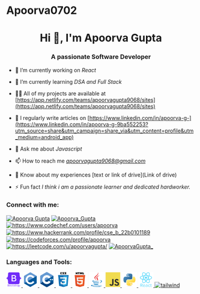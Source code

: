 # Apoorva0702
<h1 align="center">Hi 👋, I'm Apoorva Gupta </h1>
<h3 align="center">A passionate Software Developer</h3>
<!-- <img align="right" alt="coding" width="400" src="https://cdn.dribbble.com/users/1162077/screenshots/3848914/programmer.gif"> -->

- 🔭 I’m currently working on *React*

- 🌱 I’m currently learning *DSA and Full Stack*

- 👨‍💻 All of my projects are available at [https://app.netlify.com/teams/apoorvagupta9068/sites](https://app.netlify.com/teams/apoorvagupta9068/sites)

- 📝 I regularly write articles on [https://www.linkedin.com/in/apoorva-g-](https://www.linkedin.com/in/apoorva-g-9ba552253?utm_source=share&utm_campaign=share_via&utm_content=profile&utm_medium=android_app)

- 💬 Ask me about *Javascript*

- 📫 How to reach me *apoorvagupta9068@gmail.com*

- 📄 Know about my experiences [text or link of drive](Link of drive)

- ⚡️ Fun fact *I think i am a passionate learner and dedicated hardworker.*

<h3 align="left">Connect with me:</h3>
<p align="left">
<a href="https://www.linkedin.com/in/apoorva-g-9ba552253?utm_source=share&utm_campaign=share_via&utm_content=profile&utm_medium=android_app" target="blank"><img align="center" src="https://raw.githubusercontent.com/rahuldkjain/github-profile-readme-generator/master/src/images/icons/Social/linked-in-alt.svg" alt="Apoorva Gupta" height="30" width="40" /></a>
<a href="https://x.com/ApoorvaGup43107?t=U08y6KbfDVnhbmgmWXxqMA&s=08" target="blank"><img align="center" src="https://raw.githubusercontent.com/rahuldkjain/github-profile-readme-generator/master/src/images/icons/Social/twitter.svg" alt="Apoorva_Gupta" height="30" width="40" /></a>
<a href="https://www.codechef.com/users/https://www.codechef.com/users/apoorva" target="blank"><img align="center" src="https://cdn.jsdelivr.net/npm/simple-icons@3.1.0/icons/codechef.svg" alt="https://www.codechef.com/users/apoorva" height="30" width="40" /></a>
<a href="https://www.hackerrank.com/https://www.hackerrank.com/profile/cse_b_22b0101189" target="blank"><img align="center" src="https://raw.githubusercontent.com/rahuldkjain/github-profile-readme-generator/master/src/images/icons/Social/hackerrank.svg" alt="https://www.hackerrank.com/profile/cse_b_22b0101189" height="30" width="40" /></a>
<a href="https://codeforces.com/profile/https://codeforces.com/profile/apoorva" target="blank"><img align="center" src="https://raw.githubusercontent.com/rahuldkjain/github-profile-readme-generator/master/src/images/icons/Social/codeforces.svg" alt="https://codeforces.com/profile/apoorva" height="30" width="40" /></a>
<a href="https://www.leetcode.com/https://leetcode.com/u/apoorvagupta/" target="blank"><img align="center" src="https://raw.githubusercontent.com/rahuldkjain/github-profile-readme-generator/master/src/images/icons/Social/leet-code.svg" alt="https://leetcode.com/u/apoorvagupta/" height="30" width="40" /></a>
<a href="https://www.geeksforgeeks.org/user/apoorvagu44ln/" target="blank"><img align="center" src="https://raw.githubusercontent.com/rahuldkjain/github-profile-readme-generator/master/src/images/icons/Social/geeks-for-geeks.svg" alt="ApoorvaGupta_" height="30" width="40" /></a>
</p>


<h3 align="left">Languages and Tools:</h3>
<p align="left"> <a href="https://getbootstrap.com" target="_blank" rel="noreferrer"> <img src="https://raw.githubusercontent.com/devicons/devicon/master/icons/bootstrap/bootstrap-plain-wordmark.svg" alt="bootstrap" width="40" height="40"/> </a> <a href="https://www.cprogramming.com/" target="_blank" rel="noreferrer"> <img src="https://raw.githubusercontent.com/devicons/devicon/master/icons/c/c-original.svg" alt="c" width="40" height="40"/> </a> <a href="https://www.w3schools.com/cpp/" target="_blank" rel="noreferrer"> <img src="https://raw.githubusercontent.com/devicons/devicon/master/icons/cplusplus/cplusplus-original.svg" alt="cplusplus" width="40" height="40"/> </a> <a href="https://www.w3schools.com/css/" target="_blank" rel="noreferrer"> <img src="https://raw.githubusercontent.com/devicons/devicon/master/icons/css3/css3-original-wordmark.svg" alt="css3" width="40" height="40"/> </a> <a href="https://www.w3.org/html/" target="_blank" rel="noreferrer"> <img src="https://raw.githubusercontent.com/devicons/devicon/master/icons/html5/html5-original-wordmark.svg" alt="html5" width="40" height="40"/> </a> <a href="https://www.java.com" target="_blank" rel="noreferrer"> <img src="https://raw.githubusercontent.com/devicons/devicon/master/icons/java/java-original.svg" alt="java" width="40" height="40"/> </a> <a href="https://developer.mozilla.org/en-US/docs/Web/JavaScript" target="_blank" rel="noreferrer"> <img src="https://raw.githubusercontent.com/devicons/devicon/master/icons/javascript/javascript-original.svg" alt="javascript" width="40" height="40"/> </a> <a href="https://www.python.org" target="_blank" rel="noreferrer"> <img src="https://raw.githubusercontent.com/devicons/devicon/master/icons/python/python-original.svg" alt="python" width="40" height="40"/> </a> <a href="https://reactjs.org/" target="_blank" rel="noreferrer"> <img src="https://raw.githubusercontent.com/devicons/devicon/master/icons/react/react-original-wordmark.svg" alt="react" width="40" height="40"/> </a> <a href="https://tailwindcss.com/" target="_blank" rel="noreferrer"> <img src="https://www.vectorlogo.zone/logos/tailwindcss/tailwindcss-icon.svg" alt="tailwind" width="40" height="40"/> </a> </p>
